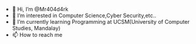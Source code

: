 - 👋 Hi, I’m @Mr404d4rk
- 👀 I’m interested in Computer Science,Cyber Security,etc..
- 🌱 I’m currently learning Programming at UCSM(University of Computer Studies, Mandalay)
- 📫 How to reach me 
<!---
Mr404d4rk/Mr404d4rk is a ✨ special ✨ repository because its `README.md` (this file) appears on your GitHub profile.
You can click the Preview link to take a look at your changes.
--->
